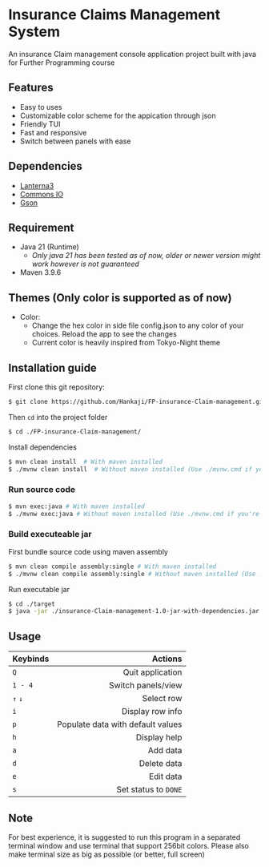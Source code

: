 # Insurance Claims Management System 
An insurance Claim management console application project built with java for Further Programming course

## Features
- Easy to uses
- Customizable color scheme for the appication through json
- Friendly TUI
- Fast and responsive
- Switch between panels with ease

## Dependencies
- [Lanterna3](https://github.com/mabe02/lanterna)
- [Commons IO](https://commons.apache.org/proper/commons-io/)
- [Gson](https://github.com/google/gson)

## Requirement
- Java 21 (Runtime)
  - *Only java 21 has been tested as of now, older or newer version might work however is not guaranteed*
- Maven 3.9.6

## Themes (Only color is supported as of now)
- Color:
  - Change the hex color in side file config.json to any color of your choices. Reload the app to see the changes
  - Current color is heavily inspired from Tokyo-Night theme

## Installation guide

First clone this git repository:
```bash
$ git clone https://github.com/Hankaji/FP-insurance-Claim-management.git
```

Then `cd` into the project folder

```bash
$ cd ./FP-insurance-Claim-management/
```

Install dependencies
```bash
$ mvn clean install  # With maven installed
$ ./mvnw clean install  # Without maven installed (Use ./mvnw.cmd if you're on Window)
```

### Run source code

```bash
$ mvn exec:java # With maven installed
$ ./mvnw exec:java # Without maven installed (Use ./mvnw.cmd if you're on Window)
```

### Build executeable jar

First bundle source code using maven assembly

```bash
$ mvn clean compile assembly:single # With maven installed
$ ./mvnw clean compile assembly:single # Without maven installed (Use ./mvnw.cmd if you're on Window)
```

Run executable jar

```bash
$ cd ./target
$ java -jar ./insurance-Claim-management-1.0-jar-with-dependencies.jar
```

## Usage

| Keybinds  | Actions                           |
| --------  | --------------------------------: |
| `Q`       | Quit application                  |
| `1 - 4`   | Switch panels/view                |
| `↑` `↓`   | Select row                        |
| `i`       | Display row info                  |
| `p`       | Populate data with default values |
| `h`       | Display help                      |
| `a`       | Add data                          |
| `d`       | Delete data                       |
| `e`       | Edit data                         |
| `s`       | Set status to `DONE`              |

## Note

For best experience, it is suggested to run this program in a separated terminal window and use terminal that support 256bit colors. Please also make terminal size as big as possible (or better, full screen)
